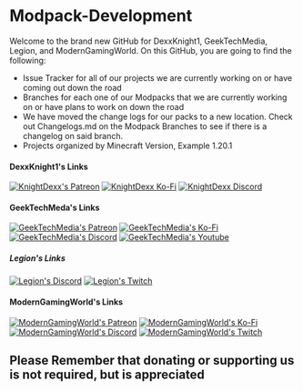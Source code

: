 # Modpack-Development
Welcome to the brand new GitHub for DexxKnight1, GeekTechMedia, Legion, and ModernGamingWorld. On this GitHub, you are going to find the following:

- Issue Tracker for all of our projects we are currently working on or have coming out down the road
- Branches for each one of our Modpacks that we are currently working on or have plans to work on down the road
- We have moved the change logs for our packs to a new location. Check out Changelogs.md on the Modpack Branches to see if there is a changelog on said branch.
- Projects organized by Minecraft Version, Example 1.20.1



#### DexxKnight1's Links

[![KnightDexx's Patreon](https://cdn.jsdelivr.net/npm/@intergrav/devins-badges@3/assets/compact/donate/patreon-singular_46h.png "KnightDexx's Patreon")](https://www.patreon.com/KnightDexx)
[![KnightDexx Ko-Fi](https://cdn.jsdelivr.net/npm/@intergrav/devins-badges@3/assets/compact/donate/kofi-singular_46h.png "KnightDexx's Ko-Fi")](https://ko-fi.com/dexxknight)
[![KnightDexx Discord](https://cdn.jsdelivr.net/npm/@intergrav/devins-badges@3/assets/compact/social/discord-singular_46h.png "KnightDexx's Discord")](https://discord.gg/JMqZhxk7gA)

#### GeekTechMeda's Links

[![GeekTechMedia's Patreon](https://cdn.jsdelivr.net/npm/@intergrav/devins-badges@3/assets/compact/donate/patreon-singular_46h.png "GeekTechMedia's Patreon")](https://www.patreon.com/GeekTechMedia)
[![GeekTechMedia's Ko-Fi](https://cdn.jsdelivr.net/npm/@intergrav/devins-badges@3/assets/compact/donate/kofi-singular_46h.png "GeekTechMedia's Ko-Fi")](https://ko-fi.com/geektechmedia)
[![GeekTechMedia's Discord](https://cdn.jsdelivr.net/npm/@intergrav/devins-badges@3/assets/compact/social/discord-singular_46h.png "GeekTechMedia's Discord")](https://discord.gg/ZeyGj379tA)
[![GeekTechMedia's Youtube](https://cdn.jsdelivr.net/npm/@intergrav/devins-badges@3/assets/compact/social/youtube-singular_46h.png "GeekTechMedia's Youtube")](https://www.youtube.com/@GeekTechMedia)

##### Legion's Links

[![Legion's Discord](https://cdn.jsdelivr.net/npm/@intergrav/devins-badges@3/assets/compact/social/discord-singular_46h.png "Creativity Unbound Discord")](https://discord.gg/FMsaFgRda5)
[![Legion's Twitch](https://cdn.jsdelivr.net/npm/@intergrav/devins-badges@3/assets/compact/social/twitch-singular_46h.png "Legion_usa's Twitch")](https://www.twitch.tv/legion_usa)

#### ModernGamingWorld's Links

[![ModernGamingWorld's Patreon](https://cdn.jsdelivr.net/npm/@intergrav/devins-badges@3/assets/compact/donate/patreon-singular_46h.png "ModernGamingWorld's Patreon")](https://www.patreon.com/ModernGamingWorld)
[![ModernGamingWorld's Ko-Fi](https://cdn.jsdelivr.net/npm/@intergrav/devins-badges@3/assets/compact/donate/kofi-singular_46h.png "ModernGamingWorld's Ko-Fi")](https://ko-fi.com/moderngamingworld)
[![ModernGamingWorld's Discord](https://cdn.jsdelivr.net/npm/@intergrav/devins-badges@3/assets/compact/social/discord-singular_46h.png "Creativity Unbound Discord")](https://discord.gg/FMsaFgRda5)
[![ModernGamingWorld's Twitch](https://cdn.jsdelivr.net/npm/@intergrav/devins-badges@3/assets/compact/social/twitch-singular_46h.png "ModernGamingWorld's Twitch")](https://www.twitch.tv/moderngamingworld)






## Please Remember that donating or supporting us is not required, but is appreciated
